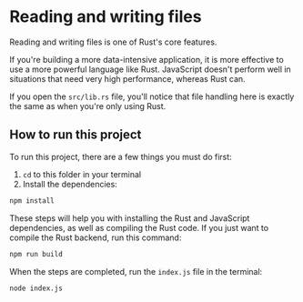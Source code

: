 # Reading and writing files

Reading and writing files is one of Rust's core features.

If you're building a more data-intensive application, it is more effective to use a more powerful language like Rust. JavaScript doesn't perform well in situations that need very high performance, whereas Rust can.

If you open the `src/lib.rs` file, you'll notice that file handling here is exactly the same as when you're only using Rust.

## How to run this project

To run this project, there are a few things you must do first:

1. `cd` to this folder in your terminal
2. Install the dependencies:

```bash
npm install
```

These steps will help you with installing the Rust and JavaScript dependencies, as well as compiling the Rust code. If you just want to compile the Rust backend, run this command:

```bash
npm run build
```

When the steps are completed, run the `index.js` file in the terminal:

```bash
node index.js
```
